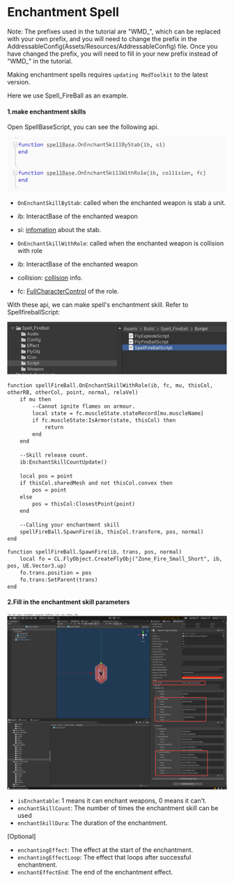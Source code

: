 # Enchantment Spell

Note: The prefixes used in the tutorial are "WMD\_", which can be replaced with your own prefix, and you will need to change the prefix in the AddressableConfig(Assets/Resources/AddressableConfig) file. Once you have changed the prefix, you will need to fill in your new prefix instead of "WMD\_" in the tutorial.



Making enchantment spells requires `updating ModToolkit` to the latest version.

Here we use Spell_FireBall as an example.



#### 1.make enchantment skills

Open SpellBaseScript, you can see the following api.

![config](14.enchantment-spell/spellbase_api.png)

-  `OnEnchantSkillByStab`: called when the enchanted weapon is stab a unit. 

  - ib: InteractBase of the enchanted weapon
- si:  [infomation]( https://battletalent.github.io/BTModToolkit/class_cross_link_1_1_stab_object_1_1_stab_info.html) about the stab.
-  `OnEnchantSkillWithRole`:  called when the enchanted weapon is collision with role
  - ib: InteractBase of the enchanted weapon
  - collision: [collision](https://docs.unity3d.com/2020.3/Documentation/ScriptReference/Collision.html) info. 
  - fc: [FullCharacterControl](https://battletalent.github.io/BTModToolkit/class_cross_link_1_1_full_character_control.html) of the role.



With these api, we can make spell's enchantment skill. Refer to SpellfireballScript:

![config](14.enchantment-spell/spellfireballscript.png)

```
function spellFireBall.OnEnchantSkillWithRole(ib, fc, mu, thisCol, otherRB, otherCol, point, normal, relaVel)
    if mu then
    	--Cannot ignite flames on armour.
        local state = fc.muscleState.stateRecord[mu.muscleName]
        if fc.muscleState:IsArmor(state, thisCol) then
            return
        end
    end
    
    --Skill release count.
    ib:EnchantSkillCountUpdate()
    
    local pos = point
    if thisCol.sharedMesh and not thisCol.convex then
        pos = point
    else
        pos = thisCol:ClosestPoint(point)
    end
    
    --Calling your enchantment skill
    spellFireBall.SpawnFire(ib, thisCol.transform, pos, normal)
end
```



```
function spellFireBall.SpawnFire(ib, trans, pos, normal)
    local fo = CL.FlyObject.CreateFlyObj("Zone_Fire_Small_Short", ib, pos, UE.Vector3.up)
    fo.trans.position = pos
    fo.trans:SetParent(trans)
end
```



#### 2.Fill in the enchantment skill parameters

![config](14.enchantment-spell/spellfireball-prefab.png)

- `isEnchantable`: 1 means it can enchant weapons, 0 means it can't.
- `enchantSkillCount`:  The number of times the enchantment skill can be used
- `enchantSkillDura`: The duration of the enchantment.



 [Optional]

- `enchantingEffect`: The effect at the start of the enchantment.
- `enchantingEffectLoop`: The effect that loops after successful enchantment.
- `enchantEffectEnd`: The end of the enchantment effect.



